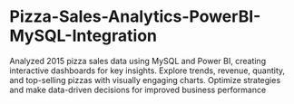 # Pizza-Sales-Analytics-PowerBI-MySQL-Integration
Analyzed 2015 pizza sales data using MySQL and Power BI, creating interactive dashboards for key insights. Explore trends, revenue, quantity, and top-selling pizzas with visually engaging charts. Optimize strategies and make data-driven decisions for improved business performance
